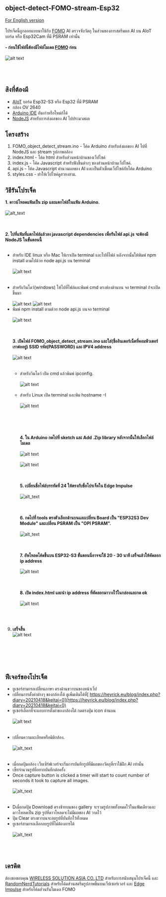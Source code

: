 ## object-detect-FOMO-stream-Esp32
 [For English version](https://github.com/San279/object-detect-FOMO-stream-Esp32)
 <br/>
 <br/>
 โปรเจ็คนี้ถูกออกแบบมาใช้กับ [FOMO](https://docs.edgeimpulse.com/docs/edge-impulse-studio/learning-blocks/object-detection/fomo-object-detection-for-constrained-devices) AI ตรวจจับวัตถุ ในส่วนของการสตรีมผล AI บน AIoT บอร์ด หรือ Esp32Cam ที่มี PSRAM เท่านั้น
 <br/>
 <br/>
 <strong> - ก่อนใช้ไฟล์นี้ต้องมีไฟล์โมเดล [FOMO](https://github.com/San279/train-FOMO-object-detect-esp32) ก่อน</strong> 
 <br/>
 <br/>
 ![alt text](/Images_for_readme/done_th.PNG)<br /><br />
<br /><br />
## สิงที่ต้องมี
 - [AIoT](https://wirelesssolution.asia/) บอร์ด Esp32-S3 หรือ Esp32 ที่มี PSRAM
 - กล้อง OV 2640
 - [Arduino IDE](https://www.arduino.cc/en/software) อันเก่าหรือใหม่ก้ได้
 - [NodeJS](https://nodejs.org/en/download/package-manager/current) สำหรับการส่งผลของ AI ไปประมวลผล
## โครงสร้าง
1. FOMO_object_detect_stream.ino - โค้ด Arduino สำหรับส่งผลของ AI ไปที่ NodeJS และ stream รูปภาพกล้อง
2. index.html - โค้ด html สำหรับส่วนหน้าบ้านของเว็ปไซค์
3. index.js - โค้ด Javascript สำหรับฟังชึ้นต่างๆ ของส่วนหน้าบ้านเว็ปไซค์.
4. api.js - โค้ด Javascript คำนวนผลของ AI และเป็นตัวเชื่อมเว็ปไซค์กับโค้ด Arduino
5. styles.css - ทำให้เว็ปไซค์ดูสวยงสาม.
## วิธีรันโปรเจ็ค
<strong> 1. ดาวน์โหลดแฟ้มเป็น zip และแตกไฟล์ในแฟ้ม Arduino. </strong>
<br /><br />
![alt_text](/Images_for_readme/folder_directory.PNG)
<br /><br /><br /><br />
<strong> 2. ไปที่แฟ้มที่แตกไฟล์แล้วลง javascript dependencies เพื่อรันไฟล์ api.js จะต้องมี NodeJS ในขั้นตอนนี้</strong> <br /><br />
  - สำหรับ IDE linux หรือ Mac ให้เราเปิด terminal และไปที่ไฟล์ หลังจากนั้นให้พิมพ์ npm install ตามไปด้วย node api.js บน terminal <br /><br />
  ![alt text](/Images_for_readme/ide_run_api.PNG)
  <br /><br /><br />
- สำหรับวินโดว์(windows) ให้ไปที่ไฟล์และพิมพ์ cmd ตรงช่องด้านบน จอ terminal ก้จะเปิดขึ้นมา<br /><br />
 ![alt text](/Images_for_readme/window_run_api1.PNG)
 ![alt text](/Images_for_readme/window_run_api2.PNG)
- พิมพ์ npm install ตามด้วย node api.js บนจอ terminal<br /><br />
 ![alt text](/Images_for_readme/window_run_api3.PNG)
  <br /><br /> <br /><br />
 <strong> 3. เปิดไฟล์ FOMO_object_detect_stream.ino และใส่(ชื่ออินเตอร์เน็ตที่คอมพิวเตอร์เราต่ออยู่) SSID  รหัส(PASSWORD) และ IPV4 address </strong> <br /><br />
![alt text](/Images_for_readme/wifi_ipv4.PNG)
<br /><br /><br />
  - สำหรับวินโดว์ เปิด cmd แล้วพิมพ์ ipconfig. <br /><br />
    ![alt text](/Images_for_readme/cmd_ipv4.PNG) <br /><br />
  - สำหรับ Linux เปิด terminal และพิม hostname -I <br /><br />
    ![alt text](Images_for_readme/terminal_ipv4.PNG) <br /><br />
<br /><br /><br /><br />
<strong> 4. ใน Arduino กดไปที่ sketch และ Add .Zip library หลังจากนั้นให้เลือกไฟล์โมเดล</strong>
<br /><br />
![alt text](Images_for_readme/arduino_model_zip.PNG)
<br /><br />
![alt text](Images_for_readme/FOMO_model_zip.PNG)
<br /><br /><br /><br />
<strong> 5. เปลี่ยนชื่อไฟล์บรรทัดที่ 24 ให้ตรงกับชื่อโปรเจ็คใน Edge Impulse </strong> 
<br /><br />
![alt_text](/Images_for_readme/match_name.PNG)
<br /><br /><br /><br />
<strong> 6. กดไปที่ tools ตรงตัวเลือกด้านบนและเปลี่ยน Board เป็น "ESP32S3 Dev Module" และเปลี่ยน PSRAM เป็น "OPI PSRAM".  </strong>
<br /><br />
![alt_text](/Images_for_readme/IDE_configure.PNG)
<br /><br /><br /><br />
<strong> 7. อัพโหลดโค้ดขึ้นบน ESP32-S3 ขั้นตอนนี่อาจจะใช้ 20 - 30 นาที เสร็จแล้วให้คัดลอก ip address</strong>
<br/> <br/>
![alt text](/Images_for_readme/arduino_serial_monitor.PNG)
<br /><br /><br /><br />
<strong> 8. เปิด index.html และนำ ip address ที่คัดลอกมาวางใว้ในกล่องและกด ok</strong>
<br/> <br/>
![alt text](/Images_for_readme/ip_prompt.PNG)
<br /><br /><br /><br />
9. <strong> เสร็จสิ้น </strong>  
![alt text](/Images_for_readme/done_th.PNG)<br /><br />
<br /><br /><br /><br />
## ฟีเจอร์ของโปรเจ็ต
- ยูเซอร์สามารถเปลี่ยนภาษา ตรงด้านขวาบนของหน้าเว็ป<br />
- เปลี่ยนการตั้งค่าต่างๆ ของกล้องได้ ดูเพิ่มเติมได้ที่[
https://heyrick.eu/blog/index.php?diary=20210418&keitai=0](https://heyrick.eu/blog/index.php?diary=20210418&keitai=0)<br />
- ยูเซอร์เลือกที่จะแอบการตั้งค่าของกล้องได้ กดตรงปุ่ม icon ด้านบน <br /><br />
![alt text](/Images_for_readme/settings_th.PNG)
<br /><br /><br />
- เปลี่ยนความละเอียดหรือมิติกล้อง. <br /><br />
![alt_text](/Images_for_readme/console_th.PNG)
<br /><br /><br />
- เมื่อกดปุ้มกล้อง เว็บเซิร์ฟเวอร์จะเริ่มการบันทึกรูปที่มีผลของวัตถุที่เราใช้ฝึก AI เท่านั้น <br />
- เซ็ทจำนวนรูปที่อยากบันทึกต่อครั้ง  <br />
- Once capture button is clicked a timer will start to count number of seconds it took to capture all images.<br /> <br />
![alt_text](/Images_for_readme/console_seconds_th.PNG)
<br /><br /> <br />
- Dเมื่อกดปุ้ม Download ตรงซ้ายบนของ gallery จะรวมรูปภาพทั้งหมดใว้ในแฟ้มเดียวและดาวโหลดเป็น zip รูปที่ดาวโหลดจะไม่มีผลของ AI วาดใว้<br />
- ปุ้ม Clear ตรงขวาบนจะลบรูปที่บันทึกใว้ทั้งหมด<br />
- ยูเซอร์สามารถเลือกลบรูปที่ไม่ต้องการได้ <br /><br />
![alt_text](/Images_for_readme/gallery_img.PNG)
<br /> <br /><br /> <br />

## เครดิต 
ต้องขอขอบคุณ [WIRELESS SOLUTION ASIA CO.,LTD](https://wirelesssolution.asia/) สำหรับการสนับสนุนโปรเจ็คนี้ และ [RandomNerdTutorials](https://RandomNerdTutorials.com/esp32-cam-video-streaming-web-server-camera-home-assistant) สำหรับโค้ดส่วนสตรีมรูปภาพขึ้นบนเว็ปเซอร์เวอร์ และ [Edge Impulse](https://edge-impulse.gitbook.io/docs/edge-impulse-studio/learning-blocks/object-detection/fomo-object-detection-for-constrained-devices) สำหรับโค้ดส่วนรันโมเดล FOMO

